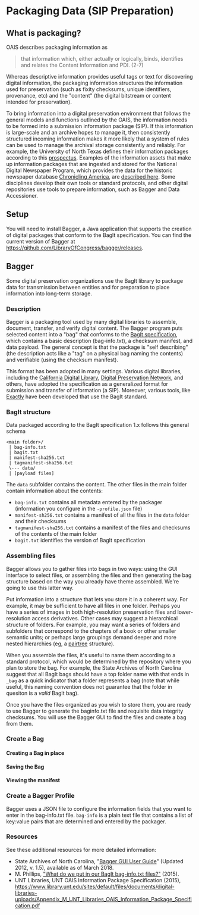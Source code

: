 # Packaging Data (SIP Preparation)

## What is packaging?

OAIS describes packaging information as

> that information which, either actually or logically, binds,
identifies and relates the Content Information and PDI. (2-7)

Whereas descriptive information provides useful tags or text for discovering digital information,
the packaging information structures the information used for preservation (such as
fixity checksums, unique identifiers, provenance, etc) and the "content" (the digital bitstream
or content intended for preservation).

To bring information into a digital preservation environment that follows the general
models and functions outlined by the OAIS, the information needs to be formed into a
submission information package (SIP). If this information is large-scale and an archive
hopes to manage it, then consistently structured incoming information makes it more likely
that a system of rules can be used to manage the archival storage consistently and
reliably. For example, the University of North Texas defines their information packages according to
this [prospectus](https://www.library.unt.edu/sites/default/files/documents/digital-libraries-uploads/Appendix_M_UNT_Libraries_OAIS_Information_Package_Specification.pdf). Examples of the information assets that make up
information packages that are ingested and stored for the National Digital Newspaper Program,
which provides the data for the historic newspaper database [Chronicling America](https://chroniclingamerica.loc.gov/), are [described here](http://www.loc.gov/ndnp/guidelines/examples.html).
Some disciplines develop their own tools or standard protocols, and other digital repositories
use tools to prepare information, such as Bagger and Data Accessioner.

## Setup

You will need to install Bagger, a Java application that supports the creation of digital packages that conform to the BagIt specification.
You can find the current version of Bagger at https://github.com/LibraryOfCongress/bagger/releases.

## Bagger

Some digital preservation organizations use the BagIt library to package data for
transmission between entities and for preparation to place information into long-term
storage.

### Description

Bagger is a packaging tool used by many digital libraries to assemble, document,
transfer, and verify digital content. The Bagger program puts selected content
into a "bag" that conforms to the [BagIt specification](https://tools.ietf.org/html/draft-kunze-bagit-14),
which contains a basic description (bag-info.txt), a checksum manifest,
and data payload. The general concept is that the package is "self describing" (the description
acts like a "tag" on a physical bag naming the contents) and verifiable (using the
checksum manifest).

This format has been adopted in many settings. Various digital libraries, including the
[California Digital Library](https://www.cdlib.org/cdlinfo/2008/07/02/bagit-transferring-digital-content/),
[Digital Preservation Network](https://docs.google.com/document/d/1JqKMFn9KfeIMAAEdOGQr6LZPqNWx8Qubi12uoUXi2QU/edit),
and others, have adopted the specification as a generalized format
for submission and transfer of information (a SIP). Moreover, various tools, like
[Exactly](https://www.weareavp.com/products/exactly/) have been developed that use the BagIt standard.

### BagIt structure

Data packaged according to the BagIt specification 1.x follows this general schema

```
<main folder>/
 | bag-info.txt
 | bagit.txt
 | manifest-sha256.txt
 | tagmanifest-sha256.txt
 \--- data/
 | [payload files]
```

The `data` subfolder contains the content. The other files in the main folder contain
information about the contents:
 * `bag-info.txt` contains all metadata entered by the packager (information you configure in the `-profile.json` file)
 * `manifest-sh256.txt` contains a manifest of all the files in the `data` folder and their checksums
 * `tagmanifest-sha256.txt` contains a manifest of the files and checksums of the contents of the main folder
 * `bagit.txt` identifies the version of BagIt specification  

### Assembling files

Bagger allows you to gather files into bags in two ways: using the GUI interface to select files,
or assembling the files and then generating the bag structure based on the way you already have theme
assembled. We're going to use this latter way.

Put information into a structure that lets you store it in a coherent way. For example,
it may be sufficient to have all files in one folder. Perhaps you have a series of images in both
high-resolution preservation files and lower-resolution access derivatives.
Other cases may suggest a hierarchical structure of folders. For example,
you may want a series of folders and subfolders that correspond to the chapters of a
book or other smaller semantic units; or perhaps large groupings demand deeper and
more nested hierarchies (eg, a [pairtree](https://confluence.ucop.edu/display/Curation/PairTree) structure).

When you assemble the files, it's useful to name them according to a standard protocol,
which would be determined by the repository where you plan to store the bag.
For example, the State Archives of North Carolina suggest that all BagIt bags should
have a top folder name with that ends in `_bag` as a quick indicator that a folder
represents a bag (note that while useful, this naming convention does not guarantee
that the folder in quesiton is a *valid* BagIt bag).

Once you have the files organized as you wish to store them, you are ready to use
Bagger to generate the baginfo.txt file and requisite data integrity checksums.
You will use the Bagger GUI to find the files and create a bag from them.

### Create a Bag

#### Creating a Bag in place
#### Saving the Bag
#### Viewing the manifest

### Create a Bagger Profile

Bagger uses a JSON file to configure the information fields that you want to enter in the bag-info.txt file.
`bag-info` is a plain text file that contains a list of key:value pairs that are determined and entered by
the packager. 


### Resources
See these additional resources for more detailed information:
* State Archives of North Carolina, "[Bagger GUI User Guide](https://files.nc.gov/dncr-archives/documents/files/using_bagger.pdf)" (Updated 2012, v. 1.5), available as of March 2018.
* M. Phillips, ["What do we put in our BagIt bag-info.txt files?"](https://vphill.com/journal/post/4142/) (2015).
* UNT Libraries, UNT OAIS Information Package Specification (2015), https://www.library.unt.edu/sites/default/files/documents/digital-libraries-uploads/Appendix_M_UNT_Libraries_OAIS_Information_Package_Specification.pdf
